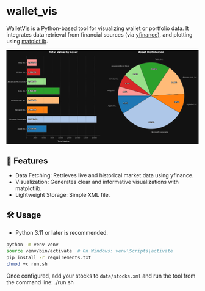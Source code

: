 # wallet_vis
WalletVis is a Python-based tool for visualizing wallet or portfolio data. It integrates data retrieval from financial sources (via [yfinance](https://pypi.org/project/yfinance/)), and plotting using [matplotlib](https://pypi.org/project/matplotlib/).

![Sample portfolio](https://github.com/M-Komorek/wallet_vis/blob/main/output/portfolio_distribution.png)

## 🚀 Features
- Data Fetching: Retrieves live and historical market data using yfinance.
- Visualization: Generates clear and informative visualizations with matplotlib.
- Lightweight Storage: Simple XML file.

## 🛠️ Usage
- Python 3.11 or later is recommended.
``` bash
python -m venv venv
source venv/bin/activate  # On Windows: venv\Scripts\activate
pip install -r requirements.txt
chmod +x run.sh
```
Once configured, add your stocks to `data/stocks.xml` and run the tool from the command line:
./run.sh

``` bash
```
